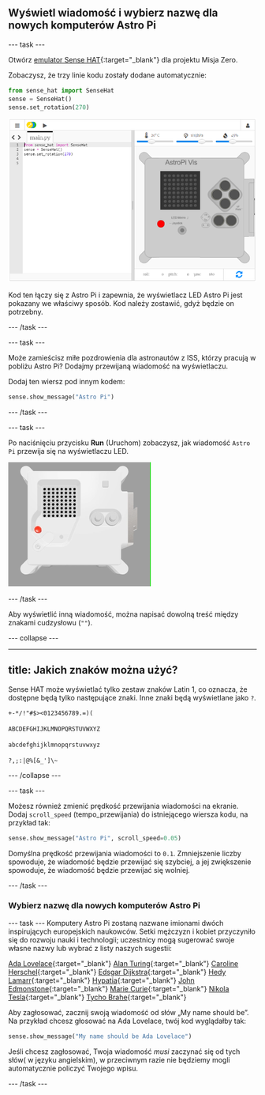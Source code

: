 ## Wyświetl wiadomość i wybierz nazwę dla nowych komputerów Astro Pi

--- task ---

Otwórz [emulator Sense HAT](https://trinket.io/mission-zero){:target="_blank"} dla projektu Misja Zero.

Zobaczysz, że trzy linie kodu zostały dodane automatycznie:

```python
from sense_hat import SenseHat
sense = SenseHat()
sense.set_rotation(270)
```

![Zrzut ekranu emulatora Trinket Sense Hat z trzema liniami początkowego kodu wyświetlanymi w lewym panelu.](images/sense-hat-emulator2.png)

Kod ten łączy się z Astro Pi i zapewnia, że wyświetlacz LED Astro Pi jest pokazany we właściwy sposób. Kod należy zostawić, gdyż będzie on potrzebny.

--- /task ---

--- task ---

Może zamieścisz miłe pozdrowienia dla astronautów z ISS, którzy pracują w pobliżu Astro Pi? Dodajmy przewijaną wiadomość na wyświetlaczu.

Dodaj ten wiersz pod innym kodem:

```python
sense.show_message("Astro Pi")
```

--- /task ---

--- task ---

Po naciśnięciu przycisku **Run** (Uruchom) zobaczysz, jak wiadomość `Astro Pi` przewija się na wyświetlaczu LED.

![Emulator Trinket Sense HAT uruchamiający przykładowy program, który przewija tekst "Astro PI" po matrycy LED białymi literami](images/M0_1.gif)

--- /task ---



Aby wyświetlić inną wiadomość, można napisać dowolną treść między znakami cudzysłowu (`""`).

--- collapse ---

---
title: Jakich znaków można użyć?
---

Sense HAT może wyświetlać tylko zestaw znaków Latin 1, co oznacza, że ​​dostępne będą tylko następujące znaki. Inne znaki będą wyświetlane jako `?`.

```
+-*/!"#$><0123456789.=)(

ABCDEFGHIJKLMNOPQRSTUVWXYZ

abcdefghijklmnopqrstuvwxyz

?,;:|@%[&_']\~
```

--- /collapse ---

--- task ---

Możesz również zmienić prędkość przewijania wiadomości na ekranie. Dodaj `scroll_speed` (tempo_przewijania) do istniejącego wiersza kodu, na przykład tak:

```python
sense.show_message("Astro Pi", scroll_speed=0.05)
```

Domyślna prędkość przewijania wiadomości to `0.1`. Zmniejszenie liczby spowoduje, że wiadomość będzie przewijać się szybciej, a jej zwiększenie spowoduje, że wiadomość będzie przewijać się wolniej.

--- /task ---

### Wybierz nazwę dla nowych komputerów Astro Pi

--- task --- Komputery Astro Pi zostaną nazwane imionami dwóch inspirujących europejskich naukowców. Setki mężczyzn i kobiet przyczyniło się do rozwoju nauki i technologii; uczestnicy mogą sugerować swoje własne nazwy lub wybrać z listy naszych sugestii:


[Ada Lovelace](https://en.wikipedia.org/wiki/Ada_Lovelace){:target="_blank"} 
[Alan Turing](https://en.wikipedia.org/wiki/Alan_Turing){:target="_blank"} 
[Caroline Herschel](https://en.wikipedia.org/wiki/Caroline_Herschel){:target="_blank"} 
[Edsgar Dijkstra](https://en.wikipedia.org/wiki/Edsger_W._Dijkstra){:target="_blank"} 
[Hedy Lamarr](https://en.wikipedia.org/wiki/Hedy_Lamarr){:target="_blank"} 
[Hypatia](https://en.wikipedia.org/wiki/Hypatia){:target="_blank"} 
[John Edmonstone](https://en.wikipedia.org/wiki/John_Edmonstone){:target="_blank"} 
[Marie Curie](https://en.wikipedia.org/wiki/Marie_Curie){:target="_blank"} 
[Nikola Tesla](https://en.wikipedia.org/wiki/Nikola_Tesla){:target="_blank"} 
[Tycho Brahe](https://en.wikipedia.org/wiki/Tycho_Brahe){:target="_blank"}

Aby zagłosować, zacznij swoją wiadomość od słów „My name should be”. Na przykład chcesz głosować na Ada Lovelace, twój kod wyglądałby tak:

```python
sense.show_message("My name should be Ada Lovelace")
```

Jeśli chcesz zagłosować, Twoja wiadomość *musi* zaczynać się od tych słów( w języku angielskim), w przeciwnym razie nie będziemy mogli automatycznie policzyć Twojego wpisu.

--- /task ---



